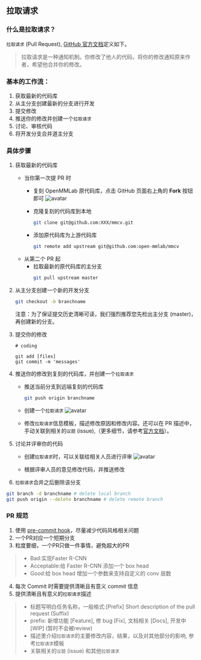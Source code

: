 ## 拉取请求

### 什么是拉取请求？

`拉取请求` (Pull Request), [GitHub 官方文档](https://docs.github.com/en/github/collaborating-with-pull-requests/proposing-changes-to-your-work-with-pull-requests/about-pull-requests)定义如下。

>拉取请求是一种通知机制。你修改了他人的代码，将你的修改通知原来作者，希望他合并你的修改。

### 基本的工作流：

1. 获取最新的代码库
2. 从主分支创建最新的分支进行开发
3. 提交修改
4. 推送你的修改并创建一个`拉取请求`
5. 讨论、审核代码
6. 将开发分支合并道主分支

### 具体步骤

1. 获取最新的代码库
    + 当你第一次提 PR 时
        - 复刻 OpenMMLab 原代码库，点击 GitHub 页面右上角的 **Fork** 按钮即可
        ![avatar](../_static/community/1.png)
       
        - 克隆复刻的代码库到本地
            ```bash
            git clone git@github.com:XXX/mmcv.git
            ```
       
        - 添加原代码库为上游代码库
            ```bash
            git remote add upstream git@github.com:open-mmlab/mmcv
            ```
    + 从第二个 PR 起
       - 拉取最新的原代码库的主分支
            ```bash
            git pull upstream master
            ```

2. 从主分支创建一个新的开发分支
    ```bash
    git checkout -b branchname
    ```
    注意：为了保证提交历史清晰可读，我们强烈推荐您先检出主分支 (master)，再创建新的分支。

3. 提交你的修改
    ```
    # coding

    git add [files]
    git commit -m 'messages'
    ```

4. 推送你的修改到复刻的代码库，并创建一个`拉取请求`
    + 推送当前分支到远端复刻的代码库
        ```bash
        git push origin branchname
        ```

    + 创建一个`拉取请求`
    ![avatar](../_static/community/2.png)

    + 修改`拉取请求`信息模板，描述修改原因和修改内容。还可以在 PR 描述中，手动关联到相关的`议题` (issue),（更多细节，请参考[官方文档](https://docs.github.com/en/issues/tracking-your-work-with-issues/linking-a-pull-request-to-an-issue)）。

5. 讨论并评审你的代码
    + 创建`拉取请求`时，可以关联给相关人员进行评审
    ![avatar](../_static/community/3.png)
    
    + 根据评审人员的意见修改代码，并推送修改

6.  `拉取请求`合并之后删除该分支
```bash
git branch -d branchname # delete local branch
git push origin --delete branchname # delete remote branch
```

### PR 规范

1. 使用 [pre-commit hook](https://pre-commit.com)，尽量减少代码风格相关问题
2. 一个PR对应一个短期分支
3. 粒度要细，一个PR只做一件事情，避免超大的PR
>- Bad:实现Faster R-CNN
>- Acceptable:给 Faster R-CNN 添加一个 box head
>- Good:给 box head 增加一个参数来支持自定义的 conv 层数
4. 每次 Commit 时需要提供清晰且有意义 commit 信息
5. 提供清晰且有意义的`拉取请求`描述
>- 标题写明白任务名称，一般格式:[Prefix] Short description of the pull request (Suffix)
>- prefix: 新增功能 [Feature], 修 bug [Fix], 文档相关 [Docs], 开发中 [WIP] (暂时不会被review)
>- 描述里介绍`拉取请求`的主要修改内容，结果，以及对其他部分的影响, 参考`拉取请求`模板
>- 关联相关的`议题` (issue) 和其他`拉取请求`
